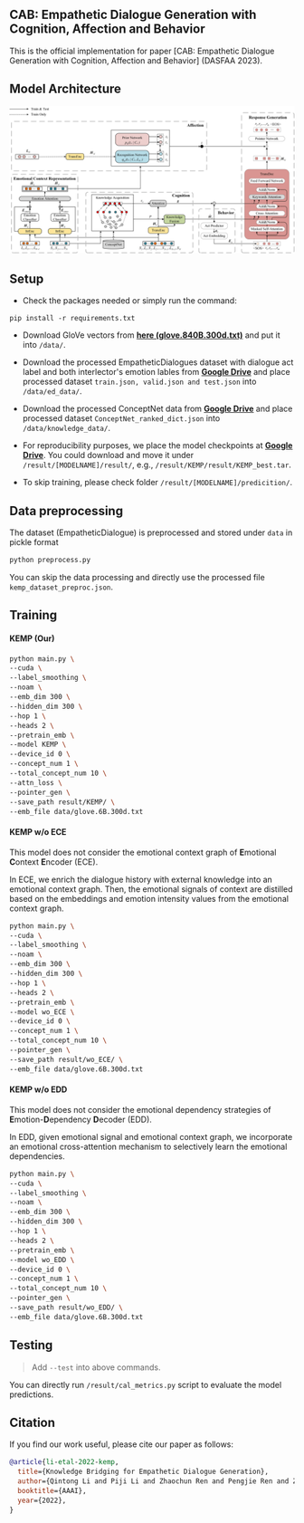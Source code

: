 ## 	CAB: Empathetic Dialogue Generation with Cognition, Affection and Behavior

This is the official implementation for paper [CAB: Empathetic Dialogue Generation with Cognition, Affection and Behavior] (DASFAA 2023).

## Model Architecture

![Image of KEMP](/model.jpg)


## Setup
- Check the packages needed or simply run the command:
```console
pip install -r requirements.txt
```
- Download GloVe vectors from [**here (glove.840B.300d.txt)**](https://drive.google.com/file/d/15ZEUyHCZ0f0mg0ecAFIbGInlkIUkOudY/view?usp=sharing) and put it into `/data/`.

- Download the processed EmpatheticDialogues dataset with dialogue act label and both interlector's emotion lables from [**Google Drive**](https://drive.google.com/drive/folders/1Pvgh5PZE_svSna3A_yhHf_Wngb4T5tcl?usp=sharing) and place processed dataset `train.json, valid.json and test.json` into `/data/ed_data/`.

- Download the processed ConceptNet data from [**Google Drive**](https://drive.google.com/file/d/1pURkucLpa0SAWfiwba_J28kM5NQuo0qD/view?usp=sharing) and place processed dataset `ConceptNet_ranked_dict.json` into `/data/knowledge_data/`.

- For reproducibility purposes, we place the model checkpoints at [**Google Drive**](https://drive.google.com/drive/folders/1w5rOOUbhcGrS6v_YDw4d18lQZUT9phJV?usp=sharing). You could download and move it under `/result/[MODELNAME]/result/`, e.g., `/result/KEMP/result/KEMP_best.tar`.

- To skip training, please check folder `/result/[MODELNAME]/predicition/`.



## Data preprocessing

The dataset (EmpatheticDialogue) is preprocessed and stored under `data` in pickle format
```bash
python preprocess.py
```
You can skip the data processing and directly use the processed file `kemp_dataset_preproc.json`.

## Training
#### KEMP (Our)
```bash
python main.py \
--cuda \
--label_smoothing \
--noam \
--emb_dim 300 \
--hidden_dim 300 \
--hop 1 \
--heads 2 \
--pretrain_emb \
--model KEMP \
--device_id 0 \
--concept_num 1 \
--total_concept_num 10 \
--attn_loss \
--pointer_gen \
--save_path result/KEMP/ \
--emb_file data/glove.6B.300d.txt
```

#### KEMP w/o ECE

This model does not consider the emotional context graph of **E**motional **C**ontext **E**ncoder (ECE). 

In ECE, we enrich the dialogue history with external knowledge into an emotional context graph. Then, the emotional signals of context are distilled based on the embeddings and emotion intensity values from the emotional context graph.
```bash
python main.py \
--cuda \
--label_smoothing \
--noam \
--emb_dim 300 \
--hidden_dim 300 \
--hop 1 \
--heads 2 \
--pretrain_emb \
--model wo_ECE \
--device_id 0 \
--concept_num 1 \
--total_concept_num 10 \
--pointer_gen \
--save_path result/wo_ECE/ \
--emb_file data/glove.6B.300d.txt
```

#### KEMP w/o EDD

This model does not consider the emotional dependency strategies of **E**motion-**D**ependency **D**ecoder (EDD). 

In EDD, given emotional signal and emotional context graph, we incorporate an emotional cross-attention mechanism to selectively learn the emotional dependencies. 
```bash
python main.py \
--cuda \
--label_smoothing \
--noam \
--emb_dim 300 \
--hidden_dim 300 \
--hop 1 \
--heads 2 \
--pretrain_emb \
--model wo_EDD \
--device_id 0 \
--concept_num 1 \
--total_concept_num 10 \
--pointer_gen \
--save_path result/wo_EDD/ \
--emb_file data/glove.6B.300d.txt
```

## Testing
> Add `--test` into above commands.

You can directly run `/result/cal_metrics.py` script to evaluate the model predictions.


## Citation
If you find our work useful, please cite our paper as follows:

```bibtex
@article{li-etal-2022-kemp,
  title={Knowledge Bridging for Empathetic Dialogue Generation},
  author={Qintong Li and Piji Li and Zhaochun Ren and Pengjie Ren and Zhumin Chen},
  booktitle={AAAI},
  year={2022},
}
```

